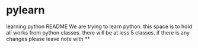 # pylearn
learning python
README
We are trying to learn python. this space is to hold all works from python classes. there will be at less 5 classes. if there is any changes please leave note with **
